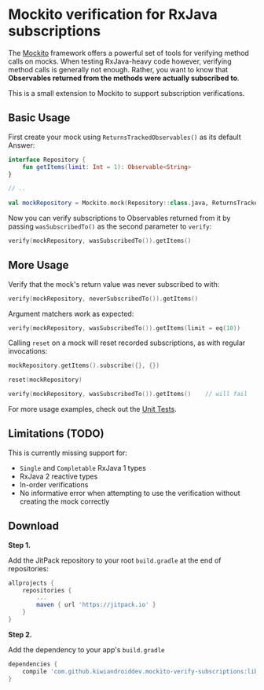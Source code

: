 # Mockito verification for RxJava subscriptions

The [Mockito](http://site.mockito.org/) framework offers a powerful set of tools for verifying method calls on mocks. When testing RxJava-heavy code however, verifying method calls is generally not enough. Rather, you want to know that  **Observables returned from the methods were actually subscribed to**.

This is a small extension to Mockito to support subscription verifications.

Basic Usage
-----------

First create your mock using `ReturnsTrackedObservables()` as its default Answer:
```kotlin
interface Repository {
    fun getItems(limit: Int = 1): Observable<String>
}

// ..
    
val mockRepository = Mockito.mock(Repository::class.java, ReturnsTrackedObservables())
```

Now you can verify subscriptions to Observables returned from it by passing `wasSubscribedTo()` as the second parameter to `verify`:

```kotlin
verify(mockRepository, wasSubscribedTo()).getItems()
```

More Usage
----------

Verify that the mock's return value was never subscribed to with:

```kotlin
verify(mockRepository, neverSubscribedTo()).getItems()
```

Argument matchers work as expected:

```kotlin
verify(mockRepository, wasSubscribedTo()).getItems(limit = eq(10))
```

Calling `reset` on a mock will reset recorded subscriptions, as with regular invocations:
```kotlin
mockRepository.getItems().subscribe({}, {})

reset(mockRepository)

verify(mockRepository, wasSubscribedTo()).getItems()    // will fail
```

For more usage examples, check out the [Unit Tests](library/src/test/kotlin/nz/co/kiwiandroiddev/mockito/rxjava/verification/SubscribedToTest.kt).

Limitations (TODO)
------------------

This is currently missing support for:
* `Single` and `Completable` RxJava 1 types
* RxJava 2 reactive types
* In-order verifications
* No informative error when attempting to use the verification without creating the mock correctly

Download
--------

**Step 1.**

Add the JitPack repository to your root `build.gradle` at the end of repositories:

```groovy
allprojects {
    repositories {
        ...
        maven { url 'https://jitpack.io' }
    }
}
```
**Step 2.**

Add the dependency to your app's `build.gradle`

```groovy
dependencies {
    compile 'com.github.kiwiandroiddev.mockito-verify-subscriptions:library:v0.1-alpha'
}
```
